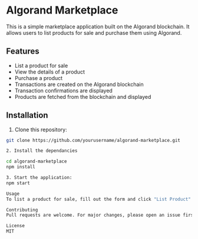 # Algorand Marketplace

This is a simple marketplace application built on the Algorand blockchain. It allows users to list products for sale and purchase them using Algorand.

## Features

- List a product for sale
- View the details of a product
- Purchase a product
- Transactions are created on the Algorand blockchain
- Transaction confirmations are displayed
- Products are fetched from the blockchain and displayed

## Installation

1. Clone this repository:

```bash
git clone https://github.com/yourusername/algorand-marketplace.git

2. Install the dependancies

cd algorand-marketplace
npm install

3. Start the application:
npm start

Usage
To list a product for sale, fill out the form and click "List Product". To purchase a product, click "Buy Now" on the product details page.

Contributing
Pull requests are welcome. For major changes, please open an issue first to discuss what you would like to change.

License
MIT

```